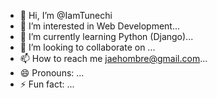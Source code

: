 - 👋 Hi, I’m @IamTunechi
- 👀 I’m interested in Web Development...
- 🌱 I’m currently learning Python (Django)...
- 💞️ I’m looking to collaborate on ...
- 📫 How to reach me jaehombre@gmail.com...
- 😄 Pronouns: ...
- ⚡ Fun fact: ...

<!---
IamTunechi/IamTunechi is a ✨ special ✨ repository because its `README.md` (this file) appears on your GitHub profile.
You can click the Preview link to take a look at your changes.
--->
